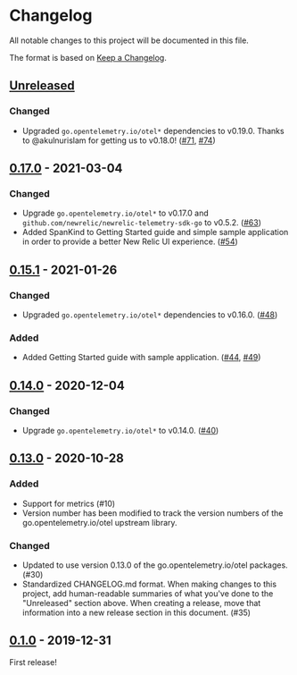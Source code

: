 # Changelog

All notable changes to this project will be documented in this file.

The format is based on [Keep a Changelog](https://keepachangelog.com/en/1.0.0/).

## [Unreleased]

### Changed
 - Upgraded `go.opentelemetry.io/otel*` dependencies to v0.19.0. Thanks to @akulnurislam for getting us to v0.18.0! ([#71](https://github.com/newrelic/opentelemetry-exporter-go/pull/71), [#74]((https://github.com/newrelic/opentelemetry-exporter-go/pull/74)))

## [0.17.0] - 2021-03-04

### Changed

- Upgrade `go.opentelemetry.io/otel*` to v0.17.0 and `github.com/newrelic/newrelic-telemetry-sdk-go` to v0.5.2.
  ([#63](https://github.com/newrelic/opentelemetry-exporter-go/pull/63))
- Added SpanKind to Getting Started guide and simple sample application in order
  to provide a better New Relic UI experience.
  ([#54](https://github.com/newrelic/opentelemetry-exporter-go/pull/54))

## [0.15.1] - 2021-01-26

### Changed

- Upgraded `go.opentelemetry.io/otel*` dependencies to v0.16.0. ([#48](https://github.com/newrelic/opentelemetry-exporter-go/pull/48))

### Added

- Added Getting Started guide with sample application. ([#44](https://github.com/newrelic/opentelemetry-exporter-go/pull/44), [#49](https://github.com/newrelic/opentelemetry-exporter-go/pull/49))

## [0.14.0] - 2020-12-04

### Changed

- Upgrade `go.opentelemetry.io/otel*` to v0.14.0. ([#40](https://github.com/newrelic/opentelemetry-exporter-go/pull/40))

## [0.13.0] - 2020-10-28

### Added

- Support for metrics (#10)
- Version number has been modified to track the version numbers of the
  go.opentelemetry.io/otel upstream library.

### Changed

- Updated to use version 0.13.0 of the go.opentelemetry.io/otel packages. (#30)
- Standardized CHANGELOG.md format. When making changes to this project, add
  human-readable summaries of what you've done to the "Unreleased" section
  above. When creating a release, move that information into a new release
  section in this document. (#35)

## [0.1.0] - 2019-12-31

First release!

[Unreleased]: https://github.com/newrelic/opentelemetry-exporter-go/compare/v0.17.0...HEAD
[0.17.0]: https://github.com/newrelic/opentelemetry-exporter-go/compare/v0.15.1...v0.17.0
[0.15.1]: https://github.com/newrelic/opentelemetry-exporter-go/compare/v0.14.0...v0.15.1
[0.14.0]: https://github.com/newrelic/opentelemetry-exporter-go/compare/v0.13.0...v0.14.0
[0.13.0]: https://github.com/newrelic/opentelemetry-exporter-go/compare/v0.1.0...v0.13.0
[0.1.0]: https://github.com/newrelic/opentelemetry-exporter-go/releases/tag/v0.1.0
